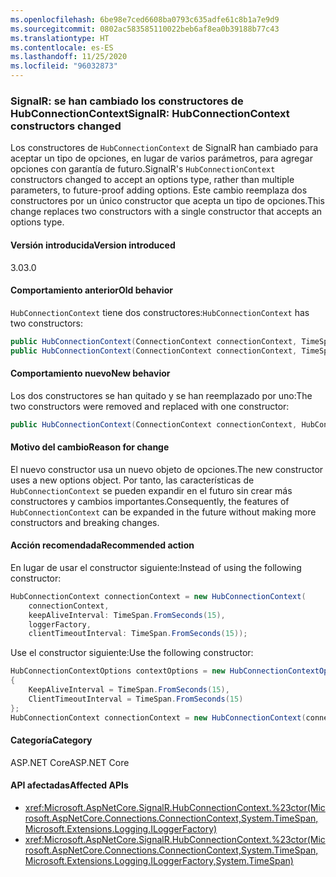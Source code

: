 ```yaml
---
ms.openlocfilehash: 6be98e7ced6608ba0793c635adfe61c8b1a7e9d9
ms.sourcegitcommit: 0802ac583585110022beb6af8ea0b39188b77c43
ms.translationtype: HT
ms.contentlocale: es-ES
ms.lasthandoff: 11/25/2020
ms.locfileid: "96032873"
---
```

### <a name="signalr-hubconnectioncontext-constructors-changed"></a><span data-ttu-id="74be0-101">SignalR: se han cambiado los constructores de HubConnectionContext</span><span class="sxs-lookup"><span data-stu-id="74be0-101">SignalR: HubConnectionContext constructors changed</span></span>

<span data-ttu-id="74be0-102">Los constructores de `HubConnectionContext` de SignalR han cambiado para aceptar un tipo de opciones, en lugar de varios parámetros, para agregar opciones con garantía de futuro.</span><span class="sxs-lookup"><span data-stu-id="74be0-102">SignalR's `HubConnectionContext` constructors changed to accept an options type, rather than multiple parameters, to future-proof adding options.</span></span> <span data-ttu-id="74be0-103">Este cambio reemplaza dos constructores por un único constructor que acepta un tipo de opciones.</span><span class="sxs-lookup"><span data-stu-id="74be0-103">This change replaces two constructors with a single constructor that accepts an options type.</span></span>

#### <a name="version-introduced"></a><span data-ttu-id="74be0-104">Versión introducida</span><span class="sxs-lookup"><span data-stu-id="74be0-104">Version introduced</span></span>

<span data-ttu-id="74be0-105">3.0</span><span class="sxs-lookup"><span data-stu-id="74be0-105">3.0</span></span>

#### <a name="old-behavior"></a><span data-ttu-id="74be0-106">Comportamiento anterior</span><span class="sxs-lookup"><span data-stu-id="74be0-106">Old behavior</span></span>

<span data-ttu-id="74be0-107">`HubConnectionContext` tiene dos constructores:</span><span class="sxs-lookup"><span data-stu-id="74be0-107">`HubConnectionContext` has two constructors:</span></span>

```csharp
public HubConnectionContext(ConnectionContext connectionContext, TimeSpan keepAliveInterval, ILoggerFactory loggerFactory);
public HubConnectionContext(ConnectionContext connectionContext, TimeSpan keepAliveInterval, ILoggerFactory loggerFactory, TimeSpan clientTimeoutInterval);
```

#### <a name="new-behavior"></a><span data-ttu-id="74be0-108">Comportamiento nuevo</span><span class="sxs-lookup"><span data-stu-id="74be0-108">New behavior</span></span>

<span data-ttu-id="74be0-109">Los dos constructores se han quitado y se han reemplazado por uno:</span><span class="sxs-lookup"><span data-stu-id="74be0-109">The two constructors were removed and replaced with one constructor:</span></span>

```csharp
public HubConnectionContext(ConnectionContext connectionContext, HubConnectionContextOptions contextOptions, ILoggerFactory loggerFactory)
```

#### <a name="reason-for-change"></a><span data-ttu-id="74be0-110">Motivo del cambio</span><span class="sxs-lookup"><span data-stu-id="74be0-110">Reason for change</span></span>

<span data-ttu-id="74be0-111">El nuevo constructor usa un nuevo objeto de opciones.</span><span class="sxs-lookup"><span data-stu-id="74be0-111">The new constructor uses a new options object.</span></span> <span data-ttu-id="74be0-112">Por tanto, las características de `HubConnectionContext` se pueden expandir en el futuro sin crear más constructores y cambios importantes.</span><span class="sxs-lookup"><span data-stu-id="74be0-112">Consequently, the features of `HubConnectionContext` can be expanded in the future without making more constructors and breaking changes.</span></span>

#### <a name="recommended-action"></a><span data-ttu-id="74be0-113">Acción recomendada</span><span class="sxs-lookup"><span data-stu-id="74be0-113">Recommended action</span></span>

<span data-ttu-id="74be0-114">En lugar de usar el constructor siguiente:</span><span class="sxs-lookup"><span data-stu-id="74be0-114">Instead of using the following constructor:</span></span>

```csharp
HubConnectionContext connectionContext = new HubConnectionContext(
    connectionContext,
    keepAliveInterval: TimeSpan.FromSeconds(15),
    loggerFactory,
    clientTimeoutInterval: TimeSpan.FromSeconds(15));
```

<span data-ttu-id="74be0-115">Use el constructor siguiente:</span><span class="sxs-lookup"><span data-stu-id="74be0-115">Use the following constructor:</span></span>

```csharp
HubConnectionContextOptions contextOptions = new HubConnectionContextOptions()
{
    KeepAliveInterval = TimeSpan.FromSeconds(15),
    ClientTimeoutInterval = TimeSpan.FromSeconds(15)
};
HubConnectionContext connectionContext = new HubConnectionContext(connectionContext, contextOptions, loggerFactory);
```

#### <a name="category"></a><span data-ttu-id="74be0-116">Categoría</span><span class="sxs-lookup"><span data-stu-id="74be0-116">Category</span></span>

<span data-ttu-id="74be0-117">ASP.NET Core</span><span class="sxs-lookup"><span data-stu-id="74be0-117">ASP.NET Core</span></span>

#### <a name="affected-apis"></a><span data-ttu-id="74be0-118">API afectadas</span><span class="sxs-lookup"><span data-stu-id="74be0-118">Affected APIs</span></span>

- <xref:Microsoft.AspNetCore.SignalR.HubConnectionContext.%23ctor(Microsoft.AspNetCore.Connections.ConnectionContext,System.TimeSpan,Microsoft.Extensions.Logging.ILoggerFactory)>
- <xref:Microsoft.AspNetCore.SignalR.HubConnectionContext.%23ctor(Microsoft.AspNetCore.Connections.ConnectionContext,System.TimeSpan,Microsoft.Extensions.Logging.ILoggerFactory,System.TimeSpan)>

<!--

#### Affected APIs

- `M:Microsoft.AspNetCore.SignalR.HubConnectionContext.#ctor(Microsoft.AspNetCore.Connections.ConnectionContext,System.TimeSpan,Microsoft.Extensions.Logging.ILoggerFactory)`
- `M:Microsoft.AspNetCore.SignalR.HubConnectionContext.#ctor(Microsoft.AspNetCore.Connections.ConnectionContext,System.TimeSpan,Microsoft.Extensions.Logging.ILoggerFactory,System.TimeSpan)`

-->
